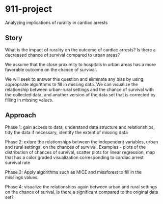 # 911-project
Analyzing implications of rurality in cardiac arrests

## Story
What is the impact of rurality on the outcome of cardiac arrests? Is there a decreased chance of survival compared to urban areas? 

We assume that the close proximity to hospitals in urban areas has a more favorable outcome on the chance of survival. 

We will seek to answer this question and eliminate any bias by using appropriate algorithms to fill in missing data. We can visualize the relationship between urban-rural settings and the chance of survival with the collected data, and another version of the data set that is corrected by filling in missing values.

## Approach

Phase 1: gain access to data, understand data structure and relationships, tidy the data if necessary, identify the extent of missing data

Phase 2: exlore the relationships between the independent variables, urban and rural settings, on the chances of survival. Examples - plots of the distribution of chances of survival, scatter plots for linear regression, map that has a color graded visualization corresponding to cardiac arrest survival rate

Phase 3: Apply algorithms such as MICE and missforest to fill in the missings values

Phase 4: visualize the relationships again between urban and rural settings on the chance of surival. Is there a significant compared to the original data set?